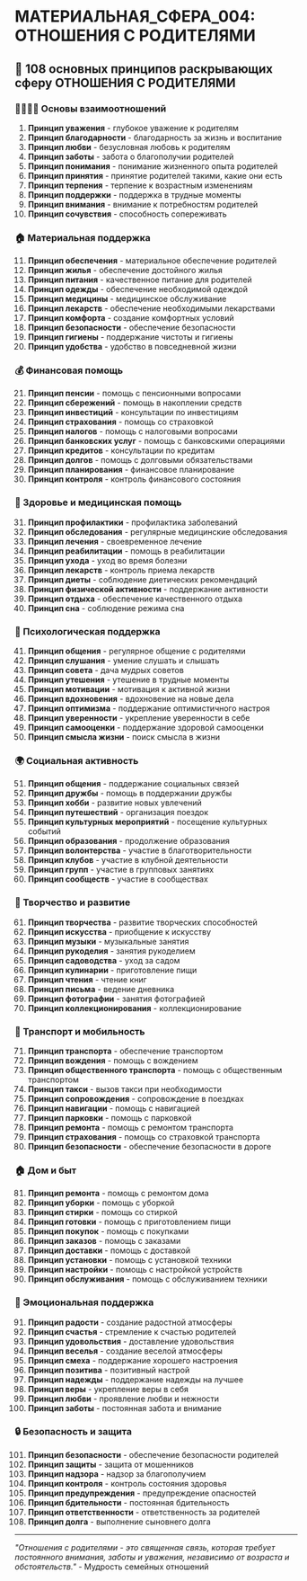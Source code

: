 # МАТЕРИАЛЬНАЯ_СФЕРА_004: ОТНОШЕНИЯ С РОДИТЕЛЯМИ

## 🌟 108 основных принципов раскрывающих сферу ОТНОШЕНИЯ С РОДИТЕЛЯМИ

### 👨‍👩‍👧‍👦 Основы взаимоотношений

1. **Принцип уважения** - глубокое уважение к родителям
2. **Принцип благодарности** - благодарность за жизнь и воспитание
3. **Принцип любви** - безусловная любовь к родителям
4. **Принцип заботы** - забота о благополучии родителей
5. **Принцип понимания** - понимание жизненного опыта родителей
6. **Принцип принятия** - принятие родителей такими, какие они есть
7. **Принцип терпения** - терпение к возрастным изменениям
8. **Принцип поддержки** - поддержка в трудные моменты
9. **Принцип внимания** - внимание к потребностям родителей
10. **Принцип сочувствия** - способность сопереживать

### 🏠 Материальная поддержка

11. **Принцип обеспечения** - материальное обеспечение родителей
12. **Принцип жилья** - обеспечение достойного жилья
13. **Принцип питания** - качественное питание для родителей
14. **Принцип одежды** - обеспечение необходимой одеждой
15. **Принцип медицины** - медицинское обслуживание
16. **Принцип лекарств** - обеспечение необходимыми лекарствами
17. **Принцип комфорта** - создание комфортных условий
18. **Принцип безопасности** - обеспечение безопасности
19. **Принцип гигиены** - поддержание чистоты и гигиены
20. **Принцип удобства** - удобство в повседневной жизни

### 💰 Финансовая помощь

21. **Принцип пенсии** - помощь с пенсионными вопросами
22. **Принцип сбережений** - помощь в накоплении средств
23. **Принцип инвестиций** - консультации по инвестициям
24. **Принцип страхования** - помощь со страховкой
25. **Принцип налогов** - помощь с налоговыми вопросами
26. **Принцип банковских услуг** - помощь с банковскими операциями
27. **Принцип кредитов** - консультации по кредитам
28. **Принцип долгов** - помощь с долговыми обязательствами
29. **Принцип планирования** - финансовое планирование
30. **Принцип контроля** - контроль финансового состояния

### 🏥 Здоровье и медицинская помощь

31. **Принцип профилактики** - профилактика заболеваний
32. **Принцип обследования** - регулярные медицинские обследования
33. **Принцип лечения** - своевременное лечение
34. **Принцип реабилитации** - помощь в реабилитации
35. **Принцип ухода** - уход во время болезни
36. **Принцип лекарств** - контроль приема лекарств
37. **Принцип диеты** - соблюдение диетических рекомендаций
38. **Принцип физической активности** - поддержание активности
39. **Принцип отдыха** - обеспечение качественного отдыха
40. **Принцип сна** - соблюдение режима сна

### 🎯 Психологическая поддержка

41. **Принцип общения** - регулярное общение с родителями
42. **Принцип слушания** - умение слушать и слышать
43. **Принцип совета** - дача мудрых советов
44. **Принцип утешения** - утешение в трудные моменты
45. **Принцип мотивации** - мотивация к активной жизни
46. **Принцип вдохновения** - вдохновение на новые дела
47. **Принцип оптимизма** - поддержание оптимистичного настроя
48. **Принцип уверенности** - укрепление уверенности в себе
49. **Принцип самооценки** - поддержание здоровой самооценки
50. **Принцип смысла жизни** - поиск смысла в жизни

### 🌍 Социальная активность

51. **Принцип общения** - поддержание социальных связей
52. **Принцип дружбы** - помощь в поддержании дружбы
53. **Принцип хобби** - развитие новых увлечений
54. **Принцип путешествий** - организация поездок
55. **Принцип культурных мероприятий** - посещение культурных событий
56. **Принцип образования** - продолжение образования
57. **Принцип волонтерства** - участие в благотворительности
58. **Принцип клубов** - участие в клубной деятельности
59. **Принцип групп** - участие в групповых занятиях
60. **Принцип сообществ** - участие в сообществах

### 🎨 Творчество и развитие

61. **Принцип творчества** - развитие творческих способностей
62. **Принцип искусства** - приобщение к искусству
63. **Принцип музыки** - музыкальные занятия
64. **Принцип рукоделия** - занятия рукоделием
65. **Принцип садоводства** - уход за садом
66. **Принцип кулинарии** - приготовление пищи
67. **Принцип чтения** - чтение книг
68. **Принцип письма** - ведение дневника
69. **Принцип фотографии** - занятия фотографией
70. **Принцип коллекционирования** - коллекционирование

### 🚗 Транспорт и мобильность

71. **Принцип транспорта** - обеспечение транспортом
72. **Принцип вождения** - помощь с вождением
73. **Принцип общественного транспорта** - помощь с общественным транспортом
74. **Принцип такси** - вызов такси при необходимости
75. **Принцип сопровождения** - сопровождение в поездках
76. **Принцип навигации** - помощь с навигацией
77. **Принцип парковки** - помощь с парковкой
78. **Принцип ремонта** - помощь с ремонтом транспорта
79. **Принцип страхования** - помощь со страховкой транспорта
80. **Принцип безопасности** - обеспечение безопасности в дороге

### 🏠 Дом и быт

81. **Принцип ремонта** - помощь с ремонтом дома
82. **Принцип уборки** - помощь с уборкой
83. **Принцип стирки** - помощь со стиркой
84. **Принцип готовки** - помощь с приготовлением пищи
85. **Принцип покупок** - помощь с покупками
86. **Принцип заказов** - помощь с заказами
87. **Принцип доставки** - помощь с доставкой
88. **Принцип установки** - помощь с установкой техники
89. **Принцип настройки** - помощь с настройкой устройств
90. **Принцип обслуживания** - помощь с обслуживанием техники

### 🌟 Эмоциональная поддержка

91. **Принцип радости** - создание радостной атмосферы
92. **Принцип счастья** - стремление к счастью родителей
93. **Принцип удовольствия** - доставление удовольствия
94. **Принцип веселья** - создание веселой атмосферы
95. **Принцип смеха** - поддержание хорошего настроения
96. **Принцип позитива** - позитивный настрой
97. **Принцип надежды** - поддержание надежды на лучшее
98. **Принцип веры** - укрепление веры в себя
99. **Принцип любви** - проявление любви и нежности
100. **Принцип заботы** - постоянная забота и внимание

### 🔒 Безопасность и защита

101. **Принцип безопасности** - обеспечение безопасности родителей
102. **Принцип защиты** - защита от мошенников
103. **Принцип надзора** - надзор за благополучием
104. **Принцип контроля** - контроль состояния здоровья
105. **Принцип предупреждения** - предупреждение опасностей
106. **Принцип бдительности** - постоянная бдительность
107. **Принцип ответственности** - ответственность за родителей
108. **Принцип долга** - выполнение сыновнего долга

---

*"Отношения с родителями - это священная связь, которая требует постоянного внимания, заботы и уважения, независимо от возраста и обстоятельств."* - Мудрость семейных отношений

